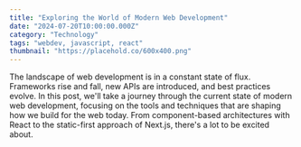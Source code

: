 ```yaml
---
title: "Exploring the World of Modern Web Development"
date: "2024-07-20T10:00:00.000Z"
category: "Technology"
tags: "webdev, javascript, react"
thumbnail: "https://placehold.co/600x400.png"
---
```


The landscape of web development is in a constant state of flux. Frameworks rise and fall, new APIs are introduced, and best practices evolve. In this post, we'll take a journey through the current state of modern web development, focusing on the tools and techniques that are shaping how we build for the web today. From component-based architectures with React to the static-first approach of Next.js, there's a lot to be excited about.
